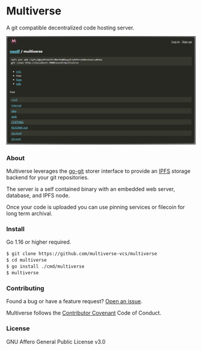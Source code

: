 # Multiverse

A git compatible decentralized code hosting server.

![preview](assets/preview.png)

### About

Multiverse leverages the [go-git](https://github.com/go-git/go-git) storer interface to provide an [IPFS](https://github.com/ipfs/go-ipfs) storage backend for your git repositories.

The server is a self contained binary with an embedded web server, database, and IPFS node.

Once your code is uploaded you can use pinning services or filecoin for long term archival.

### Install

Go 1.16 or higher required.

```bash
$ git clone https://github.com/multiverse-vcs/multiverse
$ cd multiverse
$ go install ./cmd/multiverse
$ multiverse
```

### Contributing

Found a bug or have a feature request? [Open an issue](https://github.com/multiverse-vcs/go-git-ipfs/issues/new).

Multiverse follows the [Contributor Covenant](https://contributor-covenant.org/version/2/0/code_of_conduct/) Code of Conduct.

### License

GNU Affero General Public License v3.0